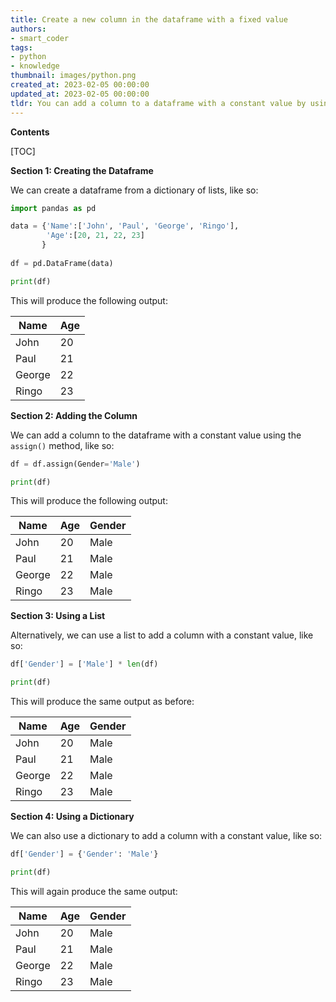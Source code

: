 ```yaml
---
title: Create a new column in the dataframe with a fixed value
authors:
- smart_coder
tags:
- python
- knowledge
thumbnail: images/python.png
created_at: 2023-02-05 00:00:00
updated_at: 2023-02-05 00:00:00
tldr: You can add a column to a dataframe with a constant value by using the df.assign() method.
---
```


**Contents**

[TOC]

**Section 1: Creating the Dataframe**

We can create a dataframe from a dictionary of lists, like so:

```python
import pandas as pd 

data = {'Name':['John', 'Paul', 'George', 'Ringo'], 
        'Age':[20, 21, 22, 23]
       }
 
df = pd.DataFrame(data) 

print(df)
```

This will produce the following output:

| Name | Age |
|------|-----|
| John | 20  |
| Paul | 21  |
| George | 22 |
| Ringo | 23  |

**Section 2: Adding the Column**

We can add a column to the dataframe with a constant value using the ```assign()``` method, like so:

```python
df = df.assign(Gender='Male')

print(df)
```

This will produce the following output:

| Name | Age | Gender |
|------|-----|--------|
| John | 20  | Male   |
| Paul | 21  | Male   |
| George | 22 | Male   |
| Ringo | 23  | Male   |

**Section 3: Using a List**

Alternatively, we can use a list to add a column with a constant value, like so:

```python
df['Gender'] = ['Male'] * len(df)

print(df)
```

This will produce the same output as before:

| Name | Age | Gender |
|------|-----|--------|
| John | 20  | Male   |
| Paul | 21  | Male   |
| George | 22 | Male   |
| Ringo | 23  | Male   |

**Section 4: Using a Dictionary**

We can also use a dictionary to add a column with a constant value, like so:

```python
df['Gender'] = {'Gender': 'Male'}

print(df)
```

This will again produce the same output:

| Name | Age | Gender |
|------|-----|--------|
| John | 20  | Male   |
| Paul | 21  | Male   |
| George | 22 | Male   |
| Ringo | 23  | Male   |
